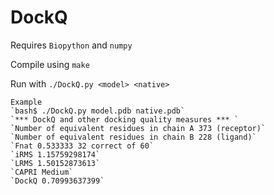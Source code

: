 # DockQ
Requires `Biopython` and `numpy` 

Compile using `make`

Run with
`./DockQ.py <model> <native>`

```
Example
`bash$ ./DockQ.py model.pdb native.pdb`
`*** DockQ and other docking quality measures *** `
`Number of equivalent residues in chain A 373 (receptor)`
`Number of equivalent residues in chain B 228 (ligand)`
`Fnat 0.533333 32 correct of 60`
`iRMS 1.15759298174`
`LRMS 1.50152873613`
`CAPRI Medium`
`DockQ 0.70993637399`
